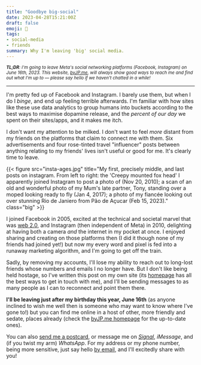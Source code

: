 ```yaml
---
title: "Goodbye big-social"
date: 2023-04-28T15:21:00Z
draft: false
emoji: 🌊
tags:
- social-media
- friends
summary: Why I'm leaving 'big' social media.
---
```


<small>_**TL;DR**: I'm going to leave Meta's social networking platforms (Facebook, Instagram) on June 16th, 2023. This website, [byJP.me](https://byjp.me), will always show good ways to reach me and find out what I'm up to — please say hello if we haven't chatted in a while!_</small>

---

I'm pretty fed up of Facebook and Instagram. I barely use them, but when I do I _binge_, and end up feeling terrible afterwards. I'm familiar with how sites like these use data analytics to group humans into buckets according to the best ways to maximise dopamine release, and the _percent of our day_ we spent on their sites/apps, and it makes me itch.

I don't want my attention to be milked. I don't want to feel _more_ distant from my friends on the platforms that claim to connect me with them. Six advertisements and four rose-tinted travel "influencer" posts between anything relating to my friends' lives isn't useful or good for me. It's clearly time to leave.

{{< figure src="insta-ages.jpg" title="My first, precisely middle, and last posts on instagram. From left to right: the 'Creepy mounted fox head' I apparently joined Instagram to post a photo of (Nov 20, 2010); a scan of an old and wonderful photo of my Mum's late partner, Tony, standing over a moped looking ready to fly (Jan 4, 2017); a photo of my fiancée looking out over stunning Rio de Janiero from Pão de Açucar (Feb 15, 2023)." class="big" >}}

I joined Facebook in 2005, excited at the technical and societal marvel that was [web 2.0](https://en.wikipedia.org/wiki/Web_2.0), and Instagram (then independent of Meta) in 2010, delighting at having both a camera _and_ the internet in my pocket at once. I enjoyed sharing and creating on those platforms then (I did it though none of my friends had joined yet!) but now my every word and pixel is fed into a runaway marketing algorithm, and I'm going to get off the train.

Sadly, by removing my accounts, I'll lose my ability to reach out to long-lost friends whose numbers and emails I no longer have. But I don't like being held hostage, so I've written this post on my own site (its [homepage](https://byjp.me) has all the best ways to get in touch with me), and I'll be sending messages to as many people as I can to reconnect and point them there.

**I'll be leaving just after my birthday this year, June 16th** (as anyone inclined to wish me well then is someone who may want to know where I've gone to!) but you can find me online in a host of other, more friendly and sedate, places already (check the [byJP.me homepage](https://byjp.me) for the up-to-date ones).

You can also [send me a postcard](posts/thoughts-on-postcards/), or message me on _[Signal](https://signal.org/)_, _iMessage_, and (if you twist my arm) _WhatsApp_. For my address or my phone number, being more sensitive, just say hello [by email](mailto:hello@byjp.me), and I'll excitedly share with you!
